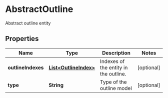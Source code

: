 

# AbstractOutline

Abstract outline entity

## Properties

Name | Type | Description | Notes
------------ | ------------- | ------------- | -------------
**outlineIndexes** | [**List&lt;OutlineIndex&gt;**](OutlineIndex.md) | Indexes of the entity in the outline. |  [optional]
**type** | **String** | Type of the outline model |  [optional]



